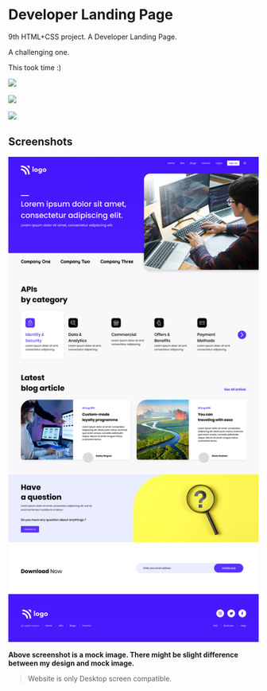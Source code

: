 
# Developer Landing Page

9th HTML+CSS project. A Developer Landing Page.

A challenging one. 

This took time :)  




![](https://img.shields.io/badge/Time%20taken-6hrs-green)  

![](https://img.shields.io/badge/Build%20with-HTML%2BCSS-orange)

![](https://img.shields.io/badge/Created%20by-Vivek%20Tenali-blue)


## Screenshots

![App Screenshot](./9.png)

**Above screenshot is a mock image. There might be slight difference between my design and mock image.**

> Website is only Desktop screen compatible. 